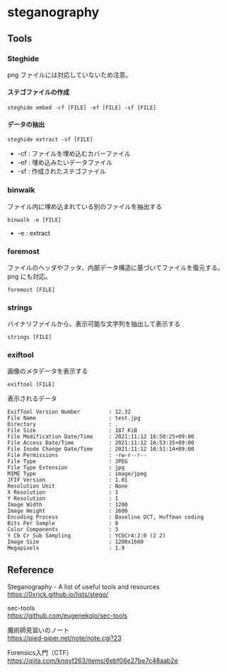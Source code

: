 # steganography

## Tools

### Steghide
png ファイルには対応していないため注意。  

#### ステゴファイルの作成
```
steghide embed -cf [FILE] -ef [FILE] -sf [FILE]
```

#### データの抽出
```
steghide extract -sf [FILE]
```

- -cf : ファイルを埋め込むカバーファイル
- -ef : 埋め込みたいデータファイル
- -sf : 作成されたステゴファイル

### binwalk
ファイル内に埋め込まれている別のファイルを抽出する
```
binwalk -e [FILE]
```

- -e : extract

### foremost
ファイルのヘッダやフッタ、内部データ構造に基づいてファイルを復元する。png にも対応。

```
foremost [FILE]
```

### strings
バイナリファイルから、表示可能な文字列を抽出して表示する
```
strings [FILE]
```

### exiftool
画像のメタデータを表示する
```
exiftool [FILE]
```

表示されるデータ
```
ExifTool Version Number         : 12.32
File Name                       : test.jpg
Directory                       : .
File Size                       : 187 KiB
File Modification Date/Time     : 2021:11:12 16:50:25+09:00
File Access Date/Time           : 2021:11:12 16:53:35+09:00
File Inode Change Date/Time     : 2021:11:12 16:51:14+09:00
File Permissions                : -rw-r--r--
File Type                       : JPEG
File Type Extension             : jpg
MIME Type                       : image/jpeg
JFIF Version                    : 1.01
Resolution Unit                 : None
X Resolution                    : 1
Y Resolution                    : 1
Image Width                     : 1200
Image Height                    : 1600
Encoding Process                : Baseline DCT, Huffman coding
Bits Per Sample                 : 8
Color Components                : 3
Y Cb Cr Sub Sampling            : YCbCr4:2:0 (2 2)
Image Size                      : 1200x1600
Megapixels                      : 1.9
```

## Reference
Steganography - A list of useful tools and resources  
https://0xrick.github.io/lists/stego/

sec-tools  
https://github.com/eugenekolo/sec-tools

魔術師見習いのノート  
https://pied-piper.net/note/note.cgi?23

Forensics入門（CTF）  
https://qiita.com/knqyf263/items/6ebf06e27be7c48aab2e
